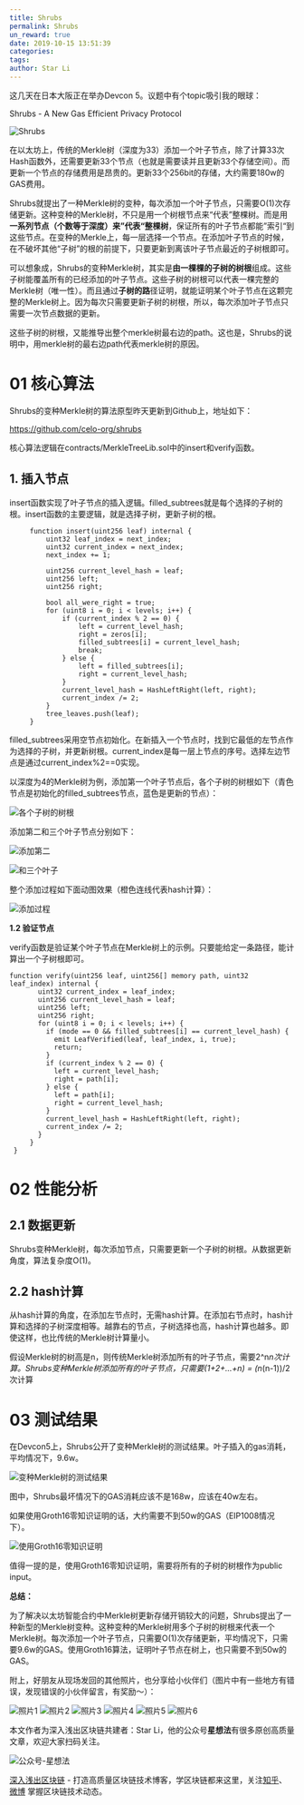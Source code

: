 ```yaml
---
title: Shrubs
permalink: Shrubs
un_reward: true
date: 2019-10-15 13:51:39
categories:
tags:
author: Star Li
---
```


这几天在日本大阪正在举办Devcon 5。议题中有个topic吸引我的眼球：

Shrubs - A New Gas Efficient Privacy Protocol

<!-- more -->

![Shrubs](https://img.learnblockchain.cn/2019/10/15/101.jpg)

在以太坊上，传统的Merkle树（深度为33）添加一个叶子节点，除了计算33次Hash函数外，还需要更新33个节点（也就是需要读并且更新33个存储空间）。而更新一个节点的存储费用是昂贵的。更新33个256bit的存储，大约需要180w的GAS费用。


Shrubs就提出了一种Merkle树的变种，每次添加一个叶子节点，只需要O(1)次存储更新。这种变种的Merkle树，不只是用一个树根节点来“代表”整棵树。而是用**一系列节点（个数等于深度）来”代表“整棵树**，保证所有的叶子节点都能”索引“到这些节点。在变种的Merkle上，每一层选择一个节点。在添加叶子节点的时候，在不破坏其他“子树”的根的前提下，只要更新到离该叶子节点最近的子树根即可。

可以想象成，Shrubs的变种Merkle树，其实是**由一棵棵的子树的树根**组成。这些子树能覆盖所有的已经添加的叶子节点。这些子树的树根可以代表一棵完整的Merkle树（唯一性）。而且通过**子树的路**径证明，就能证明某个叶子节点在这颗完整的Merkle树上。因为每次只需要更新子树的树根，所以，每次添加叶子节点只需要一次节点数据的更新。

这些子树的树根，又能推导出整个merkle树最右边的path。这也是，Shrubs的说明中，用merkle树的最右边path代表merkle树的原因。

# 01 核心算法

Shrubs的变种Merkle树的算法原型昨天更新到Github上，地址如下：

https://github.com/celo-org/shrubs

核心算法逻辑在contracts/MerkleTreeLib.sol中的insert和verify函数。

## 1. 插入节点

insert函数实现了叶子节点的插入逻辑。filled_subtrees就是每个选择的子树的根。insert函数的主要逻辑，就是选择子树，更新子树的根。

```
     function insert(uint256 leaf) internal {
         uint32 leaf_index = next_index;
         uint32 current_index = next_index;
         next_index += 1;

         uint256 current_level_hash = leaf;
         uint256 left;
         uint256 right;

         bool all_were_right = true;
         for (uint8 i = 0; i < levels; i++) {
             if (current_index % 2 == 0) {
                 left = current_level_hash;
                 right = zeros[i];
                 filled_subtrees[i] = current_level_hash;
                 break;
             } else {
                 left = filled_subtrees[i];
                 right = current_level_hash;
             }
             current_level_hash = HashLeftRight(left, right);
             current_index /= 2;
         }
         tree_leaves.push(leaf);
     }
```

filled_subtrees采用空节点初始化。在新插入一个节点时，找到它最低的左节点作为选择的子树，并更新树根。current_index是每一层上节点的序号。选择左边节点是通过current_index%2==0实现。

以深度为4的Merkle树为例，添加第一个叶子节点后，各个子树的树根如下（青色节点是初始化的filled_subtrees节点，蓝色是更新的节点）：

![各个子树的树根](https://img.learnblockchain.cn/2019/10/15/102.jpg)

添加第二和三个叶子节点分别如下：

![添加第二](https://img.learnblockchain.cn/2019/10/15/103.jpg)

![和三个叶子](https://img.learnblockchain.cn/2019/10/15/104.jpg)

整个添加过程如下面动图效果（橙色连线代表hash计算）：

![添加过程](https://img.learnblockchain.cn/2019/10/15/640.gif)

**1.2 验证节点**

verify函数是验证某个叶子节点在Merkle树上的示例。只要能给定一条路径，能计算出一个子树根即可。

```
function verify(uint256 leaf, uint256[] memory path, uint32 leaf_index) internal {
       uint32 current_index = leaf_index;
       uint256 current_level_hash = leaf;
       uint256 left;
       uint256 right;
       for (uint8 i = 0; i < levels; i++) {
         if (mode == 0 && filled_subtrees[i] == current_level_hash) {
           emit LeafVerified(leaf, leaf_index, i, true);
           return;
         }
         if (current_index % 2 == 0) {
           left = current_level_hash;
           right = path[i];
         } else {
           left = path[i];
           right = current_level_hash;
         }
         current_level_hash = HashLeftRight(left, right);
         current_index /= 2;
       }
     }
 }
```

# 02 性能分析

## 2.1 数据更新

Shrubs变种Merkle树，每次添加节点，只需要更新一个子树的树根。从数据更新角度，算法复杂度O(1)。

## 2.2 hash计算

从hash计算的角度，在添加左节点时，无需hash计算。在添加右节点时，hash计算和选择的子树深度相等。越靠右的节点，子树选择也高，hash计算也越多。即使这样，也比传统的Merkle树计算量小。

假设Merkle树的树高是n，则传统Merkle树添加所有的叶子节点，需要2^n*n次计算。Shrubs变种Merkle树添加所有的叶子节点，只需要(1+2+...+n) = (n*(n-1))/2次计算

# 03 测试结果

在Devcon5上，Shrubs公开了变种Merkle树的测试结果。叶子插入的gas消耗，平均情况下，9.6w。

![变种Merkle树的测试结果](https://img.learnblockchain.cn/2019/10/15/105.jpg)

图中，Shrubs最坏情况下的GAS消耗应该不是168w，应该在40w左右。

如果使用Groth16零知识证明的话，大约需要不到50w的GAS（EIP1008情况下）。

![使用Groth16零知识证明](https://img.learnblockchain.cn/2019/10/15/106.jpg)

值得一提的是，使用Groth16零知识证明，需要将所有的子树的树根作为public input。



**总结：**

为了解决以太坊智能合约中Merkle树更新存储开销较大的问题，Shrubs提出了一种新型的Merkle树变种。这种变种的Merkle树用多个子树的树根来代表一个Merkle树。每次添加一个叶子节点，只需要O(1)次存储更新，平均情况下，只需要9.6w的GAS。使用Groth16算法，证明叶子节点在树上，也只需要不到50w的GAS。



附上，好朋友从现场发回的其他照片，也分享给小伙伴们（图片中有一些地方有错误，发现错误的小伙伴留言，有奖励～）：

![照片1](https://img.learnblockchain.cn/2019/10/15/107.jpg)
![照片2](https://img.learnblockchain.cn/2019/10/15/108.jpg)
![照片3](https://img.learnblockchain.cn/2019/10/15/109.jpg)
![照片4](https://img.learnblockchain.cn/2019/10/15/110.jpg)
![照片5](https://img.learnblockchain.cn/2019/10/15/111.jpg)
![照片6](https://img.learnblockchain.cn/2019/10/15/112.jpg)




本文作者为深入浅出区块链共建者：Star Li，他的公众号**星想法**有很多原创高质量文章，欢迎大家扫码关注。

![公众号-星想法](https://img.learnblockchain.cn/2019/15572190575887.jpg!/scale/20%)

[深入浅出区块链](https://learnblockchain.cn/) - 打造高质量区块链技术博客，学区块链都来这里，关注[知乎](https://www.zhihu.com/people/xiong-li-bing/activities)、[微博](https://weibo.com/517623789) 掌握区块链技术动态。
